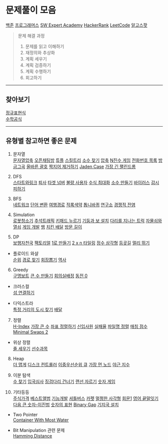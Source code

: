 # 문제풀이 모음

[백준](https://www.acmicpc.net/workbook/view/1152)
[프로그래머스](https://programmers.co.kr/learn/challenges)
[SW Expert Academy](https://swexpertacademy.com/main/main.do)
[HackerRank](https://www.hackerrank.com/dashboard)
[LeetCode](https://leetcode.com/problemset/all/)
[알고스팟](https://www.algospot.com/)

> 문제 해결 과정
> 1. 문제를 읽고 이해하기
> 2. 재정의와 추상화
> 3. 계획 세우기
> 4. 계획 검증하기
> 5. 계획 수행하기
> 6. 회고하기

--------
## 찾아보기    
[정규표현식](https://github.com/kjsu0209/CodingTest/blob/master/note/regex.md)    
[수학공식](https://github.com/kjsu0209/CodingTest/blob/master/note/math.md)

--------    
## 유형별 참고하면 좋은 문제    

1. 문자열    
[문자열압축](https://github.com/kjsu0209/CodingTest/blob/master/programmers/p60057.java) 
[오픈채팅방](https://github.com/kjsu0209/CodingTest/blob/master/programmers/p42888.py) 
[튜플](https://github.com/kjsu0209/CodingTest/blob/master/programmers/p64065.py) 
[스킬트리](https://github.com/kjsu0209/CodingTest/blob/master/programmers/p49993.py) 
[소수 찾기](https://github.com/kjsu0209/CodingTest/blob/master/programmers/p42839.py) 
[압축](https://github.com/kjsu0209/CodingTest/blob/master/programmers/p17684.py) 
[N진수 게임](https://github.com/kjsu0209/CodingTest/blob/master/programmers/p17687.py) 
[전화번호 목록](https://github.com/kjsu0209/CodingTest/blob/master/programmers/p42577.py) 
[방금그곡](https://github.com/kjsu0209/CodingTest/blob/master/programmers/p17683.py) 
[올바른 괄호](https://github.com/kjsu0209/CodingTest/blob/master/programmers/p12909.py) 
[짝지어 제거하기](https://github.com/kjsu0209/CodingTest/blob/master/programmers/p12973.py) 
[Jaden Case](https://github.com/kjsu0209/CodingTest/blob/master/programmers/p12951.py) 
[가장 긴 팰린드롬](https://github.com/kjsu0209/CodingTest/blob/master/programmers/p12904.py)
 
2. DFS       
[스타트와링크](https://github.com/kjsu0209/CodingTest/blob/master/baekjoon/b14889.java) 
[퇴사](https://github.com/kjsu0209/CodingTest/blob/master/baekjoon/b14501.java) 
[타겟 넘버](https://github.com/kjsu0209/CodingTest/blob/master/programmers/p43165.py) 
[불량 사용자](https://github.com/kjsu0209/CodingTest/blob/master/programmers/p64064.py) 
[수식 최대화](https://github.com/kjsu0209/CodingTest/blob/master/programmers/p67257.py) 
[소수 만들기](https://github.com/kjsu0209/CodingTest/blob/master/programmers/p12977.py) 
[바이러스](https://github.com/kjsu0209/CodingTest/blob/master/baekjoon/b2606.py) 
[감시 피하기](https://github.com/kjsu0209/CodingTest/blob/master/baekjoon/b18428.py)

 
3. BFS     
[네트워크](https://github.com/kjsu0209/CodingTest/blob/master/programmers/p43162.py) 
[단어 변환](https://github.com/kjsu0209/CodingTest/blob/master/programmers/p43163.py) 
[여행경로](https://github.com/kjsu0209/CodingTest/blob/master/programmers/p43164.py) 
[적록색약](https://github.com/kjsu0209/CodingTest/blob/master/baekjoon/b10026.py) 
[톱니바퀴](https://github.com/kjsu0209/CodingTest/blob/master/baekjoon/b14891.py) 
[연구소](https://github.com/kjsu0209/CodingTest/blob/master/baekjoon/b14502.py) 
[경쟁적 전염](https://github.com/kjsu0209/CodingTest/blob/master/baekjoon/b18405.py)

4. Simulation   
[로봇청소기](https://github.com/kjsu0209/CodingTest/blob/master/baekjoon/b14503.java) 
[추석트래픽](https://github.com/kjsu0209/CodingTest/blob/master/programmers/p17676.java) 
[키패드 누르기](https://github.com/kjsu0209/CodingTest/blob/master/programmers/p67256.py) 
[기둥과 보 설치](https://github.com/kjsu0209/CodingTest/blob/master/programmers/p60061.py) 
[다리를 지나는 트럭](https://github.com/kjsu0209/CodingTest/blob/master/programmers/p42583.py) 
[자물쇠와 열쇠](https://github.com/kjsu0209/CodingTest/blob/master/programmers/p60059.py) 
[게임 개발](https://github.com/kjsu0209/CodingTest/blob/master/etc/na_4-4.py) 
[뱀](https://github.com/kjsu0209/CodingTest/blob/master/baekjoon/b3190.py) 
[치킨 배달](https://github.com/kjsu0209/CodingTest/blob/master/baekjoon/b15686.py) 
[방문 길이](https://github.com/kjsu0209/CodingTest/blob/master/programmers/p49994.py)


5. DP    
[보행자천국](https://github.com/kjsu0209/CodingTest/blob/master/programmers/p1832.java) 
[팩토리얼]()
[1로 만들기](https://github.com/kjsu0209/CodingTest/blob/master/baekjoon/b1463.py)
[2 x n 타일링](https://github.com/kjsu0209/CodingTest/blob/master/programmers/p12900.py) 
[정수 삼각형](https://github.com/kjsu0209/CodingTest/blob/master/baekjoon/b1932.py) 
[등굣길](https://github.com/kjsu0209/CodingTest/blob/master/programmers/p42898.py) 
[멀리 뛰기](https://github.com/kjsu0209/CodingTest/blob/master/programmers/p12914.py)

 - 플로이드 와샬       
[순위](https://github.com/kjsu0209/CodingTest/blob/master/programmers/p49191.py) 
[경로 찾기](https://github.com/kjsu0209/CodingTest/blob/master/baekjoon/b11403.py) 
[회장뽑기](https://github.com/kjsu0209/CodingTest/blob/master/baekjoon/b2660.py) 
[역사](https://github.com/kjsu0209/CodingTest/blob/master/baekjoon/b1613.py)
    

    
6. Greedy      
[구명보트](https://github.com/kjsu0209/CodingTest/blob/master/programmers/p42885.py) 
[큰 수 만들기](https://github.com/kjsu0209/CodingTest/blob/master/programmers/p42883.py) 
[회의실배정](https://github.com/kjsu0209/CodingTest/blob/master/baekjoon/b1931.py) 
[동전 0](https://github.com/kjsu0209/CodingTest/blob/master/baekjoon/b11047.py) 
          
- 크러스컬          
[섬 연결하기](https://github.com/kjsu0209/CodingTest/blob/master/programmers/p42861.py)

 - 다익스트라    
 [특정 거리의 도시 찾기](https://github.com/kjsu0209/CodingTest/blob/master/baekjoon/b18352.py) 
 [배달](https://github.com/kjsu0209/CodingTest/blob/master/programmers/p12978.py)
      
7. 정렬       
[H-Index](https://github.com/kjsu0209/CodingTest/blob/master/programmers/p42747.py) 
[가장 큰 수](https://github.com/kjsu0209/CodingTest/blob/master/programmers/p42746.py) 
[좌표 정렬하기](https://github.com/kjsu0209/CodingTest/blob/master/baekjoon/b11650.py) 
[신입사원](https://github.com/kjsu0209/CodingTest/blob/master/baekjoon/b1946.py) 
[실패율](https://github.com/kjsu0209/CodingTest/blob/master/programmers/p42889.py) 
[파일명 정렬](https://github.com/kjsu0209/CodingTest/blob/master/programmers/p17686.py) 
[매칭 점수](https://github.com/kjsu0209/CodingTest/blob/master/programmers/p42893.py) 
[Minimal Swaps 2](https://github.com/kjsu0209/CodingTest/blob/master/hackerrank/minimal_swaps2.py)
           
* 위상 정렬      
[줄 세우기](https://github.com/kjsu0209/CodingTest/blob/master/baekjoon/b2252.py) 
[선수과목](https://github.com/kjsu0209/CodingTest/blob/master/baekjoon/b14567.py)

8. Heap       
[더 맵게](https://github.com/kjsu0209/CodingTest/blob/master/programmers/p42626.py) 
[디스크 컨트롤러](https://github.com/kjsu0209/CodingTest/blob/master/programmers/p42627.py) 
[이중우선순위 큐](https://github.com/kjsu0209/CodingTest/blob/master/programmers/p42628.py) 
[가장 먼 노드](https://github.com/kjsu0209/CodingTest/blob/master/programmers/p49189.py) 
[야근 지수](https://github.com/kjsu0209/CodingTest/blob/master/programmers/p12927.py)

        
9. 이분 탐색           
[수 찾기](https://github.com/kjsu0209/CodingTest/blob/master/baekjoon/b1920.py) 
[입국심사](https://github.com/kjsu0209/CodingTest/blob/master/programmers/p43238.py) 
[징검다리 건너기](https://github.com/kjsu0209/CodingTest/blob/master/programmers/p64062.py) 
[랜선 자르기](https://github.com/kjsu0209/CodingTest/blob/master/baekjoon/b1654.py) 
[숫자 게임](https://github.com/kjsu0209/CodingTest/blob/master/programmers/p12987.py)


          
10. 기타등등     
[주식가격](https://github.com/kjsu0209/CodingTest/blob/master/programmers/p42584.py) 
[베스트앨범](https://github.com/kjsu0209/CodingTest/blob/master/programmers/p42579.py)
[기능개발](https://github.com/kjsu0209/CodingTest/blob/master/programmers/p41586.py) 
[셔틀버스](https://github.com/kjsu0209/CodingTest/blob/master/programmers/p17678.py) 
[카펫](https://github.com/kjsu0209/CodingTest/blob/master/programmers/p42842.py) 
[멀쩡한 사각형](https://github.com/kjsu0209/CodingTest/blob/master/programmers/p62048.py) 
[회문1](https://github.com/kjsu0209/CodingTest/blob/master/swexpert/s1215.py) 
[영어 끝말잇기](https://github.com/kjsu0209/CodingTest/blob/master/programmers/p12981.py) 
[다음 큰 숫자-이진법](https://github.com/kjsu0209/CodingTest/blob/master/programmers/p12911.py) 
[숫자의 표현](https://github.com/kjsu0209/CodingTest/blob/master/programmers/p12924.py) 
[Binary Gap](https://github.com/kjsu0209/CodingTest/blob/master/codility/1_binary_gap.py) 
[기지국 설치](https://github.com/kjsu0209/CodingTest/blob/master/programmers/p12979.py)

* Two Pointer    
[Container With Most Water](https://github.com/kjsu0209/CodingTest/blob/master/leetcode/11.%20Container%20With%20Most%20Water.py)
    
* Bit Manipulation 관련 문제    
[Hamming Distance](https://github.com/kjsu0209/CodingTest/blob/master/leetcode/477.%20Total%20Hamming%20Distance.py)





